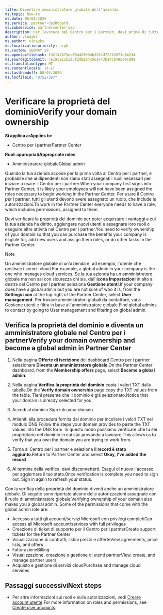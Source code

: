 ```yaml
---
title: Diventare amministratore globale dell'azienda
ms.topic: how-to
ms.date: 05/04/2020
ms.service: partner-dashboard
ms.subservice: partnercenter-csp
description: Per lavorare nel Centro per i partner, devi prima di tutto verificare la proprietà del dominio. Scopri come eseguire questa operazione per diventare un amministratore globale in grado di aggiungere utenti.
author: vinayks
ms.author: vinayks
ms.localizationpriority: high
ms.custom: SEOMAY.20
ms.openlocfilehash: fd2f47675cc60442390eb3394d7257d971c0e234
ms.sourcegitcommit: 7e19c211b1d5f2db2a4c56a743b14c8485decd99
ms.translationtype: HT
ms.contentlocale: it-IT
ms.lasthandoff: 08/03/2020
ms.locfileid: "87527387"
---
```

# <a name="verify-your-domain-ownership"></a><span data-ttu-id="d7165-104">Verificare la proprietà del dominio</span><span class="sxs-lookup"><span data-stu-id="d7165-104">Verify your domain ownership</span></span>

<span data-ttu-id="d7165-105">**Si applica a:**</span><span class="sxs-lookup"><span data-stu-id="d7165-105">**Applies to:**</span></span>

- <span data-ttu-id="d7165-106">Centro per i partner</span><span class="sxs-lookup"><span data-stu-id="d7165-106">Partner Center</span></span>

<span data-ttu-id="d7165-107">**Ruoli appropriati**</span><span class="sxs-lookup"><span data-stu-id="d7165-107">**Appropriate roles**</span></span>

- <span data-ttu-id="d7165-108">Amministratore globale</span><span class="sxs-lookup"><span data-stu-id="d7165-108">Global admin</span></span>

<span data-ttu-id="d7165-109">Quando la tua azienda accede per la prima volta al Centro per i partner, è probabile che ai dipendenti non siano stati assegnati i ruoli necessari per iniziare a usare il Centro per i partner.</span><span class="sxs-lookup"><span data-stu-id="d7165-109">When your company first signs into Partner Center, it is likely your employees will not have been assigned the roles necessary to begin working in the Partner Center.</span></span> <span data-ttu-id="d7165-110">Per usare il Centro per i partner, tutti gli utenti devono avere assegnato un ruolo, che include le autorizzazioni.</span><span class="sxs-lookup"><span data-stu-id="d7165-110">To work in the Partner Center everyone needs to have a role, which includes permissions, assigned to them.</span></span>  

<span data-ttu-id="d7165-111">Devi verificare la proprietà del dominio per poter acquistare i vantaggi a cui la tua azienda ha diritto, aggiungere nuovi utenti e assegnare loro ruoli o eseguire altre attività nel Centro per i partner.</span><span class="sxs-lookup"><span data-stu-id="d7165-111">You need to verify ownership of your domain so that you can purchase the benefits your company is eligible for, add new users and assign them roles, or do other tasks in the Partner Center.</span></span>

>[!Note]
><span data-ttu-id="d7165-112">Un amministratore globale di un'azienda è, ad esempio, l'utente che gestisce i servizi cloud.</span><span class="sxs-lookup"><span data-stu-id="d7165-112">For example, a global admin in your company is the one who manages cloud services.</span></span> <span data-ttu-id="d7165-113">Se la tua azienda ha un amministratore globale ma non sai con sicurezza chi sia, dall'**icona Impostazioni** in alto a destra del Centro per i partner seleziona **Gestione utenti**.</span><span class="sxs-lookup"><span data-stu-id="d7165-113">If your company does have a global admin but you are not sure of who it is, from the **Settings icon** at the top right of the Partner Center, select **User management**.</span></span> <span data-ttu-id="d7165-114">Per trovare amministratori globali da contattare, vai a Gestione utenti e filtra in base all'amministratore globale.</span><span class="sxs-lookup"><span data-stu-id="d7165-114">Find global admins to contact by going to User management and filtering on global admin.</span></span>

## <a name="verify-your-domain-ownership-and-become-a-global-admin-in-partner-center"></a><span data-ttu-id="d7165-115">Verifica la proprietà del dominio e diventa un amministratore globale nel Centro per i partner</span><span class="sxs-lookup"><span data-stu-id="d7165-115">Verify your domain ownership and become a global admin in Partner Center</span></span>

1. <span data-ttu-id="d7165-116">Nella pagina **Offerte di iscrizione** del dashboard Centro per i partner selezionare **Diventa un amministratore globale**.</span><span class="sxs-lookup"><span data-stu-id="d7165-116">On the Partner Center dashboard, from the **Membership offers** page, select **Become a global admin**.</span></span> 

2. <span data-ttu-id="d7165-117">Nella pagina **Verifica la proprietà del dominio** copia i valori TXT dalla tabella.</span><span class="sxs-lookup"><span data-stu-id="d7165-117">On the **Verify domain ownership** page copy the TXT values from the table.</span></span> <span data-ttu-id="d7165-118">Tieni presente che il dominio è già selezionato.</span><span class="sxs-lookup"><span data-stu-id="d7165-118">Notice that your domain is already selected for you.</span></span>

3. <span data-ttu-id="d7165-119">Accedi al dominio.</span><span class="sxs-lookup"><span data-stu-id="d7165-119">Sign into your domain.</span></span> 

4. <span data-ttu-id="d7165-120">Attieniti alla procedura fornita dal dominio per incollare i valori TXT nel modulo DNS.</span><span class="sxs-lookup"><span data-stu-id="d7165-120">Follow the steps your domain provides to paste the TXT values into the DNS form.</span></span>  <span data-ttu-id="d7165-121">In questo modo possiamo verificare che tu sei proprietario del dominio in cui stai provando a lavorare.</span><span class="sxs-lookup"><span data-stu-id="d7165-121">This allows us to verify that you own the domain you are trying to work from.</span></span>

5. <span data-ttu-id="d7165-122">Torna al Centro per i partner e seleziona **Il record è stato aggiunto**.</span><span class="sxs-lookup"><span data-stu-id="d7165-122">Return to Partner Center and select **Okay, I've added the record**</span></span>

6. <span data-ttu-id="d7165-123">Al termine della verifica, devi disconnetterti. Esegui di nuovo l'accesso per aggiornare il tuo stato.</span><span class="sxs-lookup"><span data-stu-id="d7165-123">Once verification is complete you need to sign out. Sign in again to refresh your status.</span></span> 

<span data-ttu-id="d7165-124">Con la verifica della proprietà del dominio diventi anche un amministratore globale. Di seguito sono riportate alcune delle autorizzazioni assegnate con il ruolo di amministratore globale:</span><span class="sxs-lookup"><span data-stu-id="d7165-124">Verifying ownership of your domain also makes you a global admin. Some of the permissions that come with the global admin role are:</span></span>

- <span data-ttu-id="d7165-125">Accesso a tutti gli account/servizi Microsoft con privilegi completi</span><span class="sxs-lookup"><span data-stu-id="d7165-125">Can access all Microsoft account/services with full privileges</span></span> 
- <span data-ttu-id="d7165-126">Creazione di ticket di supporto per il Centro per i partner</span><span class="sxs-lookup"><span data-stu-id="d7165-126">Create support tickets for the Partner Center</span></span>
- <span data-ttu-id="d7165-127">Visualizzazione di contratti, listini prezzi e offerte</span><span class="sxs-lookup"><span data-stu-id="d7165-127">View agreements, price lists, and offers</span></span>
- <span data-ttu-id="d7165-128">Fatturazione</span><span class="sxs-lookup"><span data-stu-id="d7165-128">Billing</span></span>
- <span data-ttu-id="d7165-129">Visualizzazione, creazione e gestione di utenti partner</span><span class="sxs-lookup"><span data-stu-id="d7165-129">View, create, and manage partner users</span></span>
- <span data-ttu-id="d7165-130">Acquisto e gestione di servizi cloud</span><span class="sxs-lookup"><span data-stu-id="d7165-130">Purchase and manage cloud services</span></span>

## <a name="next-steps"></a><span data-ttu-id="d7165-131">Passaggi successivi</span><span class="sxs-lookup"><span data-stu-id="d7165-131">Next steps</span></span>

- <span data-ttu-id="d7165-132">Per altre informazioni sui ruoli e sulle autorizzazioni, vedi [Creare account utente](create-user-accounts-and-set-permissions.md).</span><span class="sxs-lookup"><span data-stu-id="d7165-132">For more information on roles and permissions, see [Create user accounts](create-user-accounts-and-set-permissions.md).</span></span> 